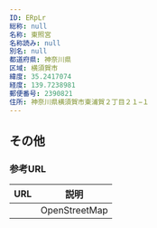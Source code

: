 ```yaml
---
ID: ERpLr
総称: null
名称: 東照宮
名称読み: null
別名: null
都道府県: 神奈川県
区域: 横須賀市
緯度: 35.2417074
経度: 139.7238981
郵便番号: 2390821
住所: 神奈川県横須賀市東浦賀２丁目２１−１
---
```


## その他

### 参考URL

| URL | 説明          |
| --- | ------------- |
|     | OpenStreetMap |
